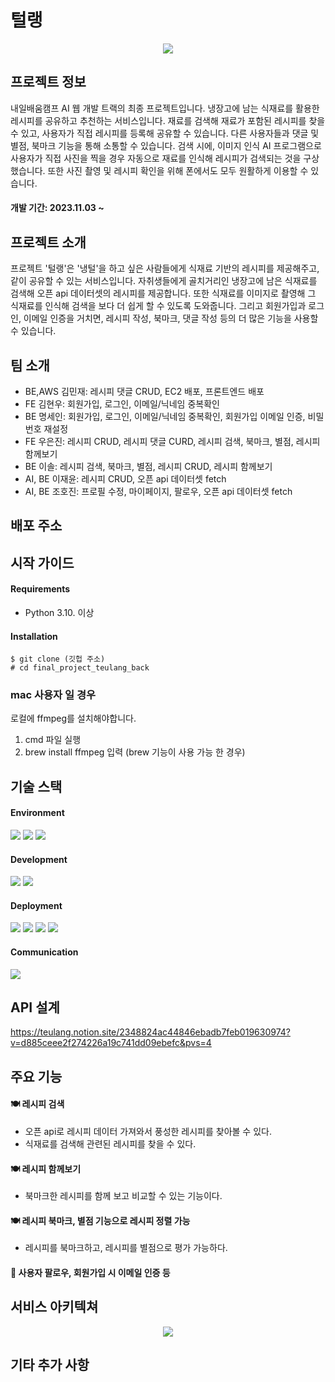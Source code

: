 # 털랭
<p align="center">
<img src="https://github.com/solleepang/final_project_teulang_back/assets/144214007/eb0be101-81ba-43b5-bcea-3a2c41ddc67e">
</p>


## 프로젝트 정보
내일배움캠프 AI 웹 개발 트랙의 최종 프로젝트입니다.
냉장고에 남는 식재료를 활용한 레시피를 공유하고 추천하는 서비스입니다. 재료를 검색해 재료가 포함된 레시피를 찾을 수 있고, 사용자가 직접 레시피를 등록해 공유할 수 있습니다. 다른 사용자들과 댓글 및 별점, 북마크 기능을 통해 소통할 수 있습니다. 검색 시에, 이미지 인식 AI 프로그램으로 사용자가 직접 사진을 찍을 경우 자동으로 재료를 인식해 레시피가 검색되는 것을 구상했습니다. 또한 사진 촬영 및 레시피 확인을 위해 폰에서도 모두 원활하게 이용할 수 있습니다.
#### 개발 기간: 2023.11.03 ~

## 프로젝트 소개
프로젝트 '털랭'은 '냉털'을 하고 싶은 사람들에게 식재료 기반의 레시피를 제공해주고, 같이 공유할 수 있는 서비스입니다.
자취생들에게 골치거리인 냉장고에 남은 식재료를 검색해 오픈 api 데이터셋의 레시피를 제공합니다.
또한 식재료를 이미지로 촬영해 그 식재료를 인식해 검색을 보다 더 쉽게 할 수 있도록 도와줍니다.
그리고 회원가입과 로그인, 이메일 인증을 거치면, 레시피 작성, 북마크, 댓글 작성 등의 더 많은 기능을 사용할 수 있습니다.


## 팀 소개

- BE,AWS 김민재: 레시피 댓글 CRUD, EC2 배포, 프론트엔드 배포
- FE 김현우: 회원가입, 로그인, 이메일/닉네임 중복확인
- BE 명세인: 회원가입, 로그인, 이메일/닉네임 중복확인, 회원가입 이메일 인증, 비밀번호 재설정
- FE 우은진: 레시피 CRUD, 레시피 댓글 CURD, 레시피 검색, 북마크, 별점, 레시피 함께보기
- BE 이솔: 레시피 검색, 북마크, 별점, 레시피 CRUD, 레시피 함께보기
- AI, BE 이재윤: 레시피 CRUD, 오픈 api 데이터셋 fetch
- AI, BE 조호진: 프로필 수정, 마이페이지, 팔로우, 오픈 api 데이터셋 fetch


## 배포 주소


## 시작 가이드
#### Requirements
- Python 3.10. 이상

#### Installation
```
$ git clone (깃헙 주소)
# cd final_project_teulang_back
```
### mac 사용자 일 경우 
로컬에 ffmpeg를 설치해야합니다.
1. cmd 파일 실행
2. brew install ffmpeg 입력 (brew 기능이 사용 가능 한 경우)

## 기술 스택
#### Environment
<img src="https://img.shields.io/badge/visual studio code-blue?style=for-the-badge&logo=visualstudiocode&logoColor=white"> <img src="https://img.shields.io/badge/git-F05032?style=for-the-badge&logo=git&logoColor=white"> <img src="https://img.shields.io/badge/github-181717?style=for-the-badge&logo=github&logoColor=white">
#### Development
<img src="https://img.shields.io/badge/python-3776AB?style=for-the-badge&logo=python&logoColor=white"> <img src="https://img.shields.io/badge/django-092E20?style=for-the-badge&logo=django&logoColor=white">
#### Deployment
<img src="https://img.shields.io/badge/linux-FCC624?style=for-the-badge&logo=linux&logoColor=black"> <img src="https://img.shields.io/badge/amazonaws-232F3E?style=for-the-badge&logo=amazonaws&logoColor=white"> <img src="https://img.shields.io/badge/nginx-009639?style=for-the-badge&logo=nginx&logoColor=white"> <img src="https://img.shields.io/badge/Gunicorn-499848?style=for-the-badge&logo=Gunicorn&logoColor=white">
#### Communication
<img src="https://img.shields.io/badge/slack-4A154B?style=for-the-badge&logo=slack&logoColor=white">

## API 설계
https://teulang.notion.site/2348824ac44846ebadb7feb019630974?v=d885ceee2f274226a19c741dd09ebefc&pvs=4

## 주요 기능
#### 🍽️ 레시피 검색
- 오픈 api로 레시피 데이터 가져와서 풍성한 레시피를 찾아볼 수 있다.
- 식재료를 검색해 관련된 레시피를 찾을 수 있다.
#### 🍽️ 레시피 함께보기
- 북마크한 레시피를 함께 보고 비교할 수 있는 기능이다.
#### 🍽️ 레시피 북마크, 별점 기능으로 레시피 정렬 가능
- 레시피를 북마크하고, 레시피를 별점으로 평가 가능하다.
#### 👥 사용자 팔로우, 회원가입 시 이메일 인증 등

## 서비스 아키텍쳐
<p align="center">
<img src="https://github.com/solleepang/final_project_teulang_back/assets/144214007/114bd6dd-c6c7-4086-90b0-d684e51d1585">
</p>


## 기타 추가 사항 
